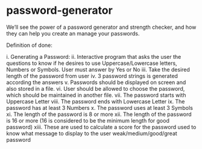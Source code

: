 # password-generator
We’ll see the power of a password generator and strength checker, and how they can help you create an manage your passwords.

Definition of done:

i.	Generating a Password:
ii.	Interactive program that asks the user the questions to know if he desires to use Uppercase/Lowercase letters, Numbers or Symbols. User must answer by Yes or No
iii.	Take the desired length of the password from user
iv.	3  password strings is generated according the answers
v.	Passwords should be displayed on screen and also stored in a file.
vi.	User should be allowed to choose the password, which should be maintained in another file.
vii.	The password starts with Uppercase Letter
viii.	The password ends with Lowercase Letter
ix.	The password has at least 3 Numbers 
x.	The password uses at least 3 Symbols
xi.	The length of the password is 8 or more
xii.	The length of the password is 16 or more (16 is considered to be the minimum length for good password)
xiii.	These are used to calculate a score for the password used to know what message to display to the user weak/medium/good/great password

